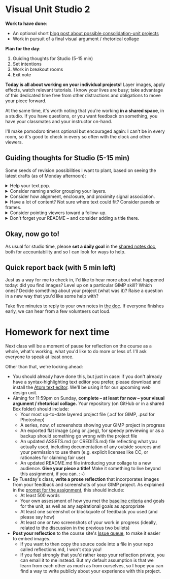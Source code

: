 # Visual Unit Studio 2

**Work to have done**:

* An optional short [blog post about possible consolidation-unit projects]({{site.github.issues_url}}/9)
* Work in pursuit of a final visual argument / rhetorical collage

**Plan for the day**:
1. Guiding thoughts for Studio (5-15 min)
2. Set intentions
3. Work in breakout rooms
4. Exit note


<div class="alert alert-success">
<strong>Today is all about working on your individual projects!</strong> Layer images, apply effects, watch relevant tutorials. I know your lives are busy; take advantage of this dedicated time free from other distractions and obligations to move your piece forward.
</div>

At the same time, it's worth noting that you're working **in a shared space**, in a studio. If you have questions, or you want feedback on something, you have your classmates and your instructor on-hand.

I'll make pomodoro timers optional but encouraged again: I can't be in every room, so it's good to check in every so often with the clock and other viewers.


## Guiding thoughts for Studio (5-15 min)
Some seeds of revision possibilities I want to plant, based on seeing the latest drafts (as of Monday afternoon):


<details> <!-- text vs background -->
<summary>Help your text pop.</summary>

<p>If you have text on your image, it can be tricky to get it to stand out against the background. Luckily, in a digital medium, we can collaborate with the machine to get some automated help. Play around with drop-shadow, or even the <strong>Xach effect</strong> – a quick-hit combination of highlight and drop-shadow – as explained in <a href="https://www.youtube.com/watch?v=oJiesAV32-8">this tutorial</a>. NB: this works by adding two new layers (a shadow, and a highlight), one of which is masked; you can change the order of layers to affect only the ones you want.</p>

<p>There are lots of websites with more advice on drop-shadowing, so I recommend searching around for examples. Some key points:
  <ul>
    <li>The goal is contrast, so pick a color that's not too close to your text color – you especially want to change the <em>luminance</em> of the shadow relative to the text. Try giving the brighter color a luminance at least 4.5 times that of the darker color.</li>
    <li>A little blur works better on image backgrounds than on solid backgrounds where it's more noticeable.</li>
    <li>Drop-shadow works best on headlines, and less well on body text. If you need it everywhere, try going minimalist.</li>
  </ul>
</p>

<p>Or just reconsider whether that text needs that background. <a href="http://overthinkingdesign.com/2015/01/when-to-use-drop-shadows/" title="including Jason Horst of Piksl Design, whose blog this link points to">Some have argued</a> that drop shadow is a "bandage" for bad design: that the real solution is to rearrange the layout so there's more contrast to begin with. Not always doable, but still: food for thought!</p>

</details>

<details> <!-- group layers -->
<summary>Consider naming and/or grouping your layers.</summary>

GIMP doesn't let you select multiple layers at a time, but there is a workaround: as in PowerPoint, you can group objects (layers) together, and then move (or modify) the group as a unit. See <a href="https://docs.gimp.org/en/gimp-layer-groups.html">docs.gimp.org/en/gimp-layer-groups.html</a>.

(Photoshop does let you select multiple layers, but it also lets you group them – and it's not a bad idea, both as a shortcut to selection and as a clear visual indication of which layers ought to be affected together.)

Note the opportunity to then further organize your workspace with good naming practices!
</details>

<details> <!-- Gestalt! it's good for UX -->
<summary>Consider how alignment, enclosure, and proximity signal association.</summary>

<p>Psychologists studying perception have identified many <!--<a href="https://en.wikipedia.org/wiki/Principles_of_grouping">-->principles of grouping<!--</a>-->: the means by which humans interpret disparate visual stimuli as part of a single object – more or less automatically. We've seen some of these at work already in thinking about proximity and color, but it's worth thinking about how to use these principles to communicate <em>a shared level of attention</em>, rather than for dominating a hierarchy.</p>

<p>For example, when objects' edges align, most viewers will treat them as related; when they share a color, we'll do the same; even when a line is discontinuous, but it matches a simple shape we recognize, we'll automatically try to fill in the missing pieces and see it as a single whole.</p>

<p>You may already have read about this in an <!--<a href="https://www.smashingmagazine.com/2015/02/design-principles-dominance-focal-points-hierarchy/">-->optional assignment<!--</a>--> at the start of the unit, but you'd have to have gone past the first link I gave you to reach this page <a href="https://www.smashingmagazine.com/2014/03/design-principles-visual-perception-and-the-principles-of-gestalt/">on visual perception</a>, and then gotten through the text explanation to some visual examples. Those are still great readings, and I highly recommend them! But if you're in the market for a quicker introduction, you might like <a href="https://blog.prototypr.io/gestalt-principles-applied-to-ux-design-af47bcf4bd28">these examples from user experience (UX) design</a>, which also gesture toward the web unit we'll start next week.</p>

</details>

<details> <!-- panels, gestalt -->
<summary>Have a lot of content? Not sure where text could fit? Consider panels or frames.</summary>

<p>This is related to the Gestalt <a href="https://www.smashingmagazine.com/2014/03/design-principles-visual-perception-and-the-principles-of-gestalt/#common-regions:~:text=%E2%80%9CElements%20are%20perceived%20as%20part%20of%20a%20group%20if%20they%20are%20located%20within%20the%20same%20closed%20region.%E2%80%9D">principle of common regions</a>. Much as a comic strip uses boxes to indicate a sequence of connected moments in time, you can divide your canvas into distinct areas, which can provide breath and space while preserving movement. There are several ways to define your areas: with distinct blocks of background image, color, or pattern; with a semi-opaque layer of white or black, acting like frosted glass over the layer below; or with positive-space images that cut between one chunk of the image and another.</p>

<p>The same approach can also give you the effect of a museum poster, where the main image is framed as a single panel, with an off-image description delineated by a full-width rectangle (or full height, for a sidebar) of contrasting background. (Solid white or solid black often work well to signal "I'm not the image.") This technique can be useful for adding a clarifying slogan or title to an image, without messing up your existing design hierarchy.</p>

<figure><img src="https://ctl.s6img.com/society6/img/UBgJ7V-HVB_yaJ_z3jEuYwf2Hlo/w_700/posters/top/~artwork,fw_2718,fh_3618,fy_-3,iw_2718,ih_3623/s6-original-art-uploads/society6/uploads/misc/a5494e8a55c24a1090059d40a7ba40c3/~~/vincent-van-gogh-art-exhibition3045631-posters.jpg?wait=0&attempt=0" alt="Van Gogh at Arles, 1984 Met Museum: poster with text outside the image on plain white background"><figcaption>My parents totally had this poster in the 1980s. Apparently they're being <a href="https://society6.com/product/vincent-van-gogh-art-exhibition3045631_poster">reprinted now</a> for some reason?</figcaption>

</details>

<details> <!-- link to more info -->
<summary>Consider pointing viewers toward a follow-up.</summary>

<p>Many of you are trying to get viewers to take an action; if you haven't yet, consider giving them a place to go to get involved, or to get more information. Make this link large enough to be easily readable, even though it probably won't fall at the top level of your visual hierarchy (because it makes more sense as the last thing, rather than the first thing, they see). Some of you are already doing thisr, which is awesome!</p>

<p>Even if you don't have such a call to action in your visual argument, you might want to add an unobtrusive link to your credits file on GitHub – e.g. in a small font-size along the border. This would serve as a compromise between filling a sidebar or footer with all the required attributions for your Creative Commons images (though that may be fine, too) and not actually making those names available – which would be a violation of the CC-BY and related licenses.</p>

<p>NB: A link shortener like <a href="http://bit.ly">bit.ly</a> or <a href="http://ow.ly">ow.ly</a> may help to keep this kind of link subtle enough to not detract from your design. If you create a login, you can even customize the link.</p>
</details>

<details> <!-- readme, title -->
<summary>Don't forget your README – and consider adding a title there.</summary>

A title can provide a context, a clue, a genre, a commentary; it can add an extra layer to viewer expectations. What will you call your collage?

Not sure where a title would go? Think of placards in museums: alongside the image is pretty common. You can put the title in your README. Sometimes the title is obvious from the image itself; sometimes it's not. Likewise, ad campaigns often have titles, even if they're not referred to in the ads themselves.
</details>


<!-- <details>
<summary>Articulate permissions.</summary>

If you're using images you didn't make yourself, be sure to include enough information to recover where it came from: a direct link to the image and to the specific license (if there is one) is ideal. Where to do this? Ideally, somewhere small in the image file itself: along a border, say, in a 10-point font. If you have a lot of images, and can't fit the credits on your image even with a small font, you can instead link to a file in your repository. Link shorteners, like ow.ly and bit.ly, will help here.

<em>NB: If an image is under copyright, you can still use it if you can make a good case that it's a Fair Use.</em>  See _Writer/Designer_ page 156 to review the Four Factors you need to consider.
</details>


<details> <!-- pixellation
<summary>Remember that scaling down is easier than scaling up</summary>

<p>We talked about this a bit at the start of the unit, but it may bear repeating: both GIMP and Photoshop deal primarily in pixels, not vectors. (For vector graphics, try Inkscape and Adobe Illustrator.) So when you scale down an image or text, the software throws away the pixels it no longer needs; but if you then scale back up, it has to guess about what could fill in the gaps, and usually you'll get a blocky, pixellated appearance. Unless you're going for a Minecrafty look, that's probably not what you wanted.</p>

<p>If pixellation happens to you, take note of the final size you settled on, then re-import the image (or re-place the text) at higher resolution, and scale directly to the size you now know you need.</p>

</details>
-->
<!--
<details>
<summary>If your effects aren't showing up, try increasing the layer size.</summary>

Sometimes GIMP seems to promise the world, but when you apply the effect, it's like nothing happened. In these cases, it's often possible that you're just reaching past the edge of your workspace. See whether you get better results after Layer > Layer to Image Size (or give yourself more room overall with Image > Canvas Size).
</details> -->

<!--

<details>
<summary>Consider whether you have enough screenshots.</summary>

<p>Think about what moments are worth remembering as you go: where did you level up, or realize something, or get stuck? Take a <a href="https://www.take-a-screenshot.org/">screenshot</a> in the moment, so you can refer back to it in your reflection.</p>

<p>This is particularly important if you're not using GIMP: I'd like to know what about the workflow of the program you're using is especially compelling. Screenshots of work-in-progress (or even short gifs, which you can record using the strangely named <a href="https://www.cockos.com/licecap/">LICEcap</a>) will be really helpful to me in understanding how your project moves through the software at key junctures. It could also help your peers, and possibly your own future-self, too.</p>

</details> -->


## Okay, now go to!


<p>As usual for studio time, please <strong>set a daily goal</strong> in the <a href="http://bit.ly/cdm2022spring-notes">shared notes doc</a>, both for accountability and so I can look for ways to help.</p>
<!--
Then **consult the clock and your partners**: leaving 5 minutes to return to the main room at the end of the class, do you want to set a couple 25-minute cycles and one 5-minute check-in? Three 15-minute cycles and two check-ins? One long work session with check-ins only for questions?

Make sure you agree, then start your timers (if you're using them). Each time you pause, ask yourself (or each other):

* What do you feel good about?
* What challenges came up?
* What questions do you have?

**You can find me in the main room, or call me in to your breakout room if you have a question in common**: just use the "Ask for Help" button ![ask for help button, which shows a question mark in a circle](https://assets.zoom.us/images/en-us/desktop/generic/in-meeting/ask-for-help-icon.png) in your meeting menu.
 -->


<div class="alert alert-success">
Don't forget to save periodically as you go:
 <ul>
   <li>as a project file</li>
   <li>as a screenshot, showing your process</li>
   <li>as a git commit, saying what you've just achieved</li>
 </ul>
</div>


### EXT: Feel like your project is finished, and not sure what to do?
1. Make sure everything's pushed properly to GitHub
2. Make some lists: things I have learned about GIMP/Photoshop/fonts; questions I have about GIMP/Photoshop/fonts; things I have learned about gestalt principles of perception; questions I have about gestalt principles of perception.
3. Work with the Internet, or peers, or me to answer the questions from step 2.
4. Write a draft of your reflection; remember that you still have time to revise, though.
5. Have a look at what your classmates have posted to the [issue queue]({{site.github.issues_url}}), looking forward to the integration/consolidation unit. Anything you're excited by? Anything you want to add?


<!--
<div class="alert alert-warning"><p>To get credit for asynchronous participation, <strong>add your working goals to the <a href="http://bit.ly/cdm2022spring-notes">google doc</a> when you start your session</strong>, set your timer, and when the bell rings, <em>add a brief reply</em> to your initial note with a status update. (This can be very brief.) Run through this cycle at least twice.</p>

<p>NB: To make it easier for me to find your additions to the doc, please use either Comments or Suggestion Mode.</p>
</div> -->


## Quick report back (with 5 min left)

Just as a way for me to check in, I'd like to hear more about what happened today: did you find images? Level up on a particular GIMP skill? Which ones? Decide something about your project (what was it)? Raise a question in a new way that you'd like some help with?

Take five minutes to reply to your own notes in <a href="http://bit.ly/cdm2022spring-notes">the doc</a>. If everyone finishes early, we can hear from a few volunteers out loud.



# Homework for next time

Next class will be a moment of pause for reflection on the course as a whole, what's working, what you'd like to do more or less of. I'll ask everyone to speak at least once.

Other than that, we're looking ahead:

* You should already have done this, but just in case: if you don't already have a syntax-highlighting text editor you prefer, please download and install the [Atom text editor](http://atom.io). We'll be using it for our upcoming web design unit.
* Aiming for 11:59pm on Sunday, **complete – at least for now – your visual argument / rhetorical collage.** Your repository (on GitHub or in a shared Box folder) should include:
   - Your most up-to-date layered project file (.xcf for GIMP, .psd for Photoshop)
   - A series, now, of screenshots showing your GIMP project in progress
   - An exported flat image (.png or .jpeg), for speedy previewing or as a backup should something go wrong with the project file
   - An updated ASSETS.md (or CREDITS.md) file reflecting what you actually used, including documentation of any outside sources and your permission to use them (e.g. explicit licenses like CC, or rationales for claiming fair use)
   - An updated README.md file introducing your collage to a new audience. **Give your piece a title!** Make it something to live beyond this assignment, if you can. :¬)
* By Tuesday's class, **write a prose reflection** that incorporates images from your feedback and screenshots of your GIMP project. As explained in the [prompt for the assignment](https://github.com/benmiller314/visual-argument-2022spring#deadlines-and-products), this should include:
   - At least 500 words
   - Your own assessment of how you met the [baseline criteria](http://bit.ly/cdm2022spring-notes#heading=h.m5ntut8ukna8) and goals for the unit, as well as any aspirational goals as appropriate
   - At least one screenshot or blockquote of feedback you used (and please say how)
   - At least one or two screenshots of your work in progress (ideally, related to the discussion in the previous two bullets)
* **Post your reflection** to the course site's [Issue queue]({{site.github.issues_url}}), to make it easier to embed images.
   - If you want to then copy the source code into a file in your repo called reflections.md, I won't stop you!
   - If you feel strongly that you'd rather keep your reflection private, you can email it to me instead. But my default assumption is that we learn from each other as much as from ourselves, so I hope you can find a way to write publicly about your experience with this project.
